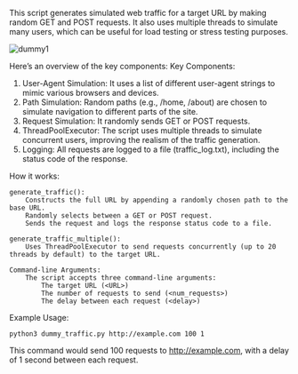This script generates simulated web traffic for a target URL by making random GET and POST requests. It also uses multiple threads to simulate many users, which can be useful for load testing or stress testing purposes.

![dummy1](https://github.com/user-attachments/assets/4232fab9-1936-449b-b03e-4da2e956214e)

Here’s an overview of the key components:
Key Components:

1.    User-Agent Simulation: It uses a list of different user-agent strings to mimic various browsers and devices.
2.    Path Simulation: Random paths (e.g., /home, /about) are chosen to simulate navigation to different parts of the site.
3.    Request Simulation: It randomly sends GET or POST requests.
4.    ThreadPoolExecutor: The script uses multiple threads to simulate concurrent users, improving the realism of the traffic generation.
5.    Logging: All requests are logged to a file (traffic_log.txt), including the status code of the response.
    

How it works:

    generate_traffic():
        Constructs the full URL by appending a randomly chosen path to the base URL.
        Randomly selects between a GET or POST request.
        Sends the request and logs the response status code to a file.

    generate_traffic_multiple():
        Uses ThreadPoolExecutor to send requests concurrently (up to 20 threads by default) to the target URL.

    Command-line Arguments:
        The script accepts three command-line arguments:
            The target URL (<URL>)
            The number of requests to send (<num_requests>)
            The delay between each request (<delay>)
            
Example Usage:
```
python3 dummy_traffic.py http://example.com 100 1
```
This command would send 100 requests to http://example.com, with a delay of 1 second between each request.


